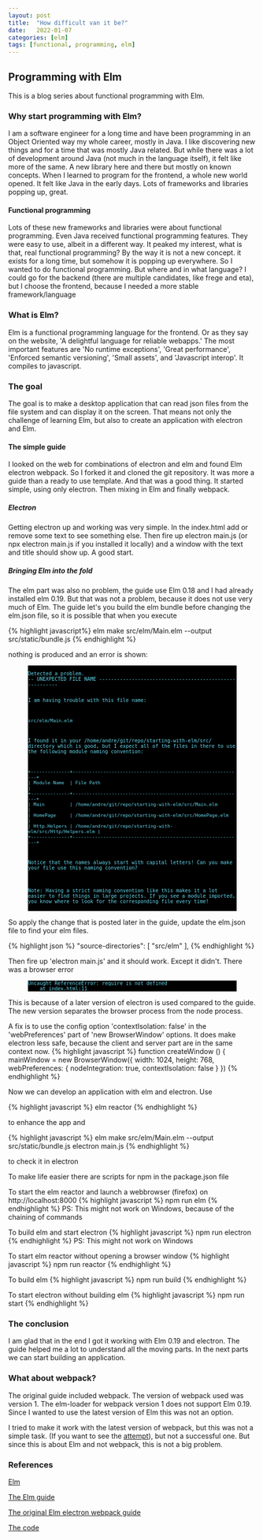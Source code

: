 ```yaml
---
layout: post
title:  "How difficult van it be?"
date:   2022-01-07
categories: [elm]
tags: [functional, programming, elm]
---
```


## Programming with Elm
This is a blog series about functional programming with Elm.

### Why start programming with Elm?
I am a software engineer for a long time and have been programming in an Object Oriented way my whole career, mostly in Java. I like discovering new things and for a time that was mostly Java related. But while there was a lot of development around Java (not much in the language itself), it felt like more of the same. A new library here and there but mostly on known concepts. When I learned to program for the frontend, a whole new world opened. It felt like Java in the early days. Lots of frameworks and libraries popping up, great. 

#### Functional programming
Lots of these new frameworks and libraries were about functional programming. Even Java received functional programming features. They were easy to use, albeit in a different way. It peaked my interest, what is that, real functional programming? By the way it is not a new concept. it exists for a long time, but somehow it is popping up everywhere. So I wanted to do functional programming. But where and in what language? I could go for the backend (there are multiple candidates, like frege and eta), but I choose the frontend, because I needed a more stable framework/language

### What is Elm?
Elm is a functional programming language for the frontend. Or as they say on the website, 'A delightful language for reliable webapps.' The most important features are 'No runtime exceptions', 'Great performance', 'Enforced semantic versioning', 'Small assets', and 'Javascript interop'. It compiles to javascript. 

### The goal
The goal is to make a desktop application that can read json files from the file system and can display it on the screen. That means not only the challenge of learning Elm, but also to create an application with electron and Elm.

#### The simple guide
I looked on the web for combinations of electron and elm and found Elm electron webpack. So I forked it and cloned the git repository. It was more a guide than a ready to use template. And that was a good thing. It started simple, using only electron. Then mixing in Elm and finally webpack. 

##### Electron
Getting electron up and working was very simple. In the index.html add or remove some text to see something else. Then fire up electron main.js (or npx electron main.js if you installed it locally) and a window with the text and title should show up. A good start.

##### Bringing Elm into the fold
The elm part was also no problem, the guide use Elm 0.18 and I had already installed elm 0.19. But that was not a problem, because it does not use very much of Elm. The guide let's you build the elm bundle before changing the elm.json file, so it is possible that when you execute 

{% highlight javascript%}
elm make src/elm/Main.elm --output src/static/bundle.js
{% endhighlight %}

nothing is produced and an error is shown:

<figure><pre style="background-color: black;"><code style="background-color: black;color: #66d9ef;border: none;font-size: x-small">
Detected a problem.
-- UNEXPECTED FILE NAME --------------------------------------------------------

I am having trouble with this file name:

    src/elm/Main.elm

I found it in your /home/andre/git/repo/starting-with-elm/src/ directory which
is good, but I expect all of the files in there to use the following module
naming convention:

    +--------------+-------------------------------------------------------------+
    | Module Name  | File Path                                                   |
    +--------------+-------------------------------------------------------------+
    | Main         | /home/andre/git/repo/starting-with-elm/src/Main.elm         |
    | HomePage     | /home/andre/git/repo/starting-with-elm/src/HomePage.elm     |
    | Http.Helpers | /home/andre/git/repo/starting-with-elm/src/Http/Helpers.elm |
    +--------------+-------------------------------------------------------------+

Notice that the names always start with capital letters! Can you make your file
use this naming convention?

Note: Having a strict naming convention like this makes it a lot easier to find
things in large projects. If you see a module imported, you know where to look
for the corresponding file every time!
</code></pre></figure>

So apply the change that is posted later in the guide, update the elm.json file to find your elm files. 

{% highlight json %}
"source-directories": [
    "src/elm"
],
{% endhighlight %}

Then fire up 'electron main.js' and it should work. Except it didn't. There was a browser error
<figure><pre style="background-color: black;"><code style="background-color: black;color: #66d9ef;border: none;font-size: x-small">Uncaught ReferenceError: require is not defined
    at index.html:11
</code></pre></figure>
This is because of a later version of electron is used compared to the guide. The new version separates the browser process from the node process.

A fix is to use the config option 'contextIsolation: false' in the 'webPreferences' part of 'new BrowserWindow' options.
It does make electron less safe, because the client and server part are in the same context now.
{% highlight javascript %}
function createWindow () {
  mainWindow = new BrowserWindow({
    width: 1024,
    height: 768,
    webPreferences: {
        nodeIntegration: true, 
        contextIsolation: false
    }
  })
{% endhighlight %}

Now we can develop an application with elm and electron.
Use 

{% highlight javascript %}
elm reactor
{% endhighlight %}

to enhance the app and 

{% highlight javascript %}
elm make src/elm/Main.elm --output src/static/bundle.js
electron main.js
{% endhighlight %}

to check it in electron

To make life easier there are scripts for npm in the package.json file

To start the elm reactor and launch a webbrowser (firefox) on http://localhost:8000
{% highlight javascript %}
npm run elm
{% endhighlight %}
PS: This might not work on Windows, because of the chaining of commands

To build elm and start electron
{% highlight javascript %}
npm run electron
{% endhighlight %}
PS: This might not work on Windows

To start elm reactor without opening a browser window
{% highlight javascript %}
npm run reactor
{% endhighlight %}

To build elm
{% highlight javascript %}
npm run build
{% endhighlight %}

To start electron without building elm
{% highlight javascript %}
npm run start
{% endhighlight %}


### The conclusion
I am glad that in the end I got it working with Elm 0.19 and electron. The guide helped me a lot to understand all the moving parts. In the next parts we can start building an application. 

### What about webpack?
The original guide included webpack. The version of webpack used was version 1. The elm-loader for webpack version 1 does not support Elm 0.19. Since I wanted to use the latest version of Elm this was not an option.

I tried to make it work with the latest version of webpack, but this was not a simple task.
(If you want to see the [attempt](https://tikal86.github.io/elm/failed-webpack-configuration)), but not a successful one.
But since this is about Elm and not webpack, this is not a big problem.

### References

[Elm](https://elm-lang.org/)

[The Elm guide](https://guide.elm-lang.org/)

[The original Elm electron webpack guide](https://github.com/johnomarkid/elm-electron-webpack)

[The code](https://github.com/tikal86/starting-with-elm.git)
